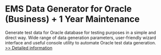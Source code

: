 # EMS Data Generator for Oracle (Business) + 1 Year Maintenance
Generate test data for Oracle database for testing purposes in a simple and direct way. Wide range of data generation parameters, user-friendly wizard interface and useful console utility to automate Oracle test data generation.
[>> Detailed information](https://secure.shareit.com/shareit/product.html?productid=300262241&affiliateid=200057808)